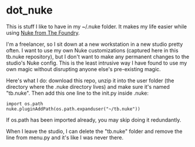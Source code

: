dot_nuke
========

This is stuff I like to have in my ~/.nuke folder. It makes my life easier while using [Nuke from The Foundry](http://www.thefoundry.co.uk/).

I'm a freelancer, so I sit down at a new workstation in a new studio pretty often. I want to use my own Nuke customizations (captured here in this tb.nuke repository), but I don't want to make any permanent changes to the studio's Nuke config. This is the least intrusive way I have found to use my own magic without disrupting anyone else's pre-existing magic.

Here's what I do: download this repo, unzip it into the user folder (the directory where the .nuke directory lives) and make sure it's named "tb.nuke". Then add this one line to the init.py inside .nuke:

```
import os.path
nuke.pluginAddPath(os.path.expanduser("~/tb.nuke"))
```

If os.path has been imported already, you may skip doing it redundantly.

When I leave the studio, I can delete the "tb.nuke" folder and remove the line from menu.py and it's like I was never there. 
